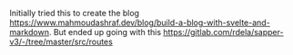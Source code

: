 Initially tried this to create the blog https://www.mahmoudashraf.dev/blog/build-a-blog-with-svelte-and-markdown.  But ended up going with this https://gitlab.com/rdela/sapper-v3/-/tree/master/src/routes